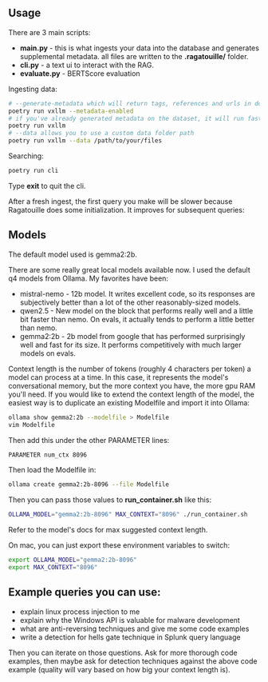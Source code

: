 ## Usage
There are 3 main scripts:
  * **main.py** - this is what ingests your data into the database and generates supplemental metadata. all files are written to the **.ragatouille/** folder.
  * **cli.py** - a text ui to interact with the RAG.
  * **evaluate.py** - BERTScore evaluation


Ingesting data:
```bash
# --generate-metadata which will return tags, references and urls in documents
poetry run vxllm --metadata-enabled
# if you've already generated metadata on the dataset, it will run faster
poetry run vxllm
# --data allows you to use a custom data folder path
poetry run vxllm --data /path/to/your/files
```

Searching:
```bash
poetry run cli
```
Type **exit** to quit the cli.
  
After a fresh ingest, the first query you make will be slower because Ragatouille does some initialization. It improves 
for subsequent queries:
  
## Models
The default model used is gemma2:2b.
  
There are some really great local models available now. I used the default q4 models from Ollama. My favorites have been:
  * mistral-nemo - 12b model. It writes excellent code, so its responses are subjectively better than a lot of the other reasonably-sized models.
  * qwen2.5 - New model on the block that performs really well and a little bit faster than nemo. On evals, it actually tends to perform a little better than nemo.
  * gemma2:2b - 2b model from google that has performed surprisingly well and fast for its size. It performs competitively with much larger models on evals.
  
Context length is the number of tokens (roughly 4 characters per token) a model can process at a time. In this case, it 
represents the model's conversational memory, but the more context you have, the more gpu RAM you'll need. If you 
would like to extend the context length of the model, the easiest way is to duplicate an existing Modelfile and import 
it into Ollama:
```bash
ollama show gemma2:2b --modelfile > Modelfile
vim Modelfile
```
Then add this under the other PARAMETER lines:
```bash
PARAMETER num_ctx 8096
```
Then load the Modelfile in:
```bash
ollama create gemma2:2b-8096 --file Modelfile
```
Then you can pass those values to **run_container.sh** like this:
```bash
OLLAMA_MODEL="gemma2:2b-8096" MAX_CONTEXT="8096" ./run_container.sh
```
Refer to the model's docs for max suggested context length.
  
On mac, you can just export these environment variables to switch:
```bash
export OLLAMA_MODEL="gemma2:2b-8096"
export MAX_CONTEXT="8096"
```

## Example queries you can use:
  * explain linux process injection to me
  * explain why the Windows API is valuable for malware development
  * what are anti-reversing techniques and give me some code examples
  * write a detection for hells gate technique in Splunk query language
  
Then you can iterate on those questions. Ask for more thorough code examples, then maybe ask for detection techniques
against the above code example (quality will vary based on how big your context length is).